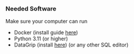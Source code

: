 ### Needed Software

Make sure your computer can run

- Docker (install guide [here](https://docs.docker.com/engine/install/))
- Python 3.11 (or higher)
- DataGrip (install [here](https://www.jetbrains.com/datagrip/?source=google&medium=cpc&campaign=AMER_en_US-PST+MST_DataGrip_Branded&term=datagrip&content=555122603916&gad_source=1&gclid=Cj0KCQiArby5BhCDARIsAIJvjIQSdONu2c-uwbuTqb_XQoKW8GD2lYnXRDGmlzKQh15yglOHNipcFeoaAv0-EALw_wcB)) (or any other SQL editor)